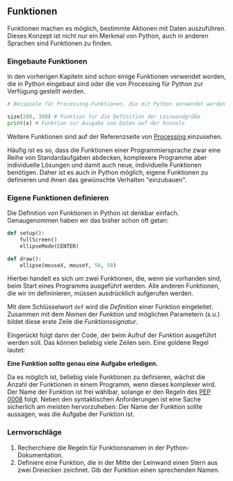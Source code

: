 ## Funktionen

<!--{% youtube %}https://youtu.be/Uzb_ajpcMUo?list=PLD20BEE125C1FC7B1{% endyoutube %}-->

Funktionen machen es möglich, bestimmte Aktionen mit Daten auszuführen. Dieses Konzept ist nicht nur ein Merkmal von Python, auch in anderen Sprachen sind Funktionen zu finden.

### Eingebaute Funktionen

In den vorherigen Kapiteln sind schon einige Funktionen verwendet worden, die in Python eingebaut sind oder die von Processing für Python zur Verfügung gestellt werden.

```python
# Beispiele für Processing-Funktionen, die mit Python verwendet werden können.

size(200, 300) # Funktion für die Definition der Leinwandgröße
print(x) # Funktion zur Ausgabe von Daten auf der Konsole
```

Weitere Funktionen sind auf der Referenzseite von [Processing ](http://py.processing.org/reference) einzusehen.

Häufig ist es so, dass die Funktionen einer Programmiersprache zwar eine Reihe von Standardaufgaben abdecken, komplexere Programme aber individuelle Lösungen und damit auch neue, individuelle Funktionen benötigen. Daher ist es auch in Python möglich, eigene Funktionen zu definieren und ihnen das gewünschte Verhalten "einzubauen".


### Eigene Funktionen definieren

Die Definition von Funktionen in Python ist denkbar einfach. Genaugenommen haben wir das bisher schon oft getan:

```python
def setup():
    fullScreen()
    ellipseMode(CENTER)

def draw():
    ellipse(mouseX, mouseY, 50, 50)
```

Hierbei handelt es sich um zwei Funktionen, die, wenn sie vorhanden sind, beim Start eines Programms ausgeführt werden. Alle anderen Funktionen, die wir im defininieren, müssen ausdrücklich aufgerufen werden.

Mit dem Schlüsselwort `def` wird die *Definition* einer Funktion eingeleitet. Zusammen mit dem *Namen* der Funktion und möglichen Parametern (s.u.) bildet diese erste Zeile die *Funktionssignatur*. 

Eingerückt folgt dann der Code, der beim Aufruf der Funktion ausgeführt werden soll. Das können beliebig viele Zeilen sein. Eine goldene Regel lautet:

**Eine Funktion sollte genau eine Aufgabe erledigen.**

Da es möglich ist, beliebig viele Funktionen zu definieren, wächst die Anzahl der Funktionen in einem Programm, wenn dieses komplexer wird. Der Name der Funktion ist frei wählbar, solange er den Regeln des [PEP 0008](https://www.python.org/dev/peps/pep-0008/#function-names) folgt. Neben den syntaktischen Anforderungen ist eine Sache sicherlich am meisten hervorzuheben: Der Name der Funktion sollte aussagen, was die Aufgabe der Funktion ist.

### Lernvorschläge

1. Recherchiere die Regeln für Funktionsnamen in der Python-Dokumentation.
2. Definiere eine Funktion, die in der Mitte der Leinwand einen Stern aus zwei Dreiecken zeichnet. Gib der Funktion einen sprechenden Namen.
